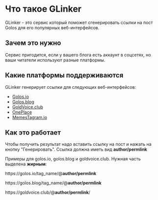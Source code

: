 # Что такое GLinker

GLinker - это сервис который поможет сгенерировать ссылки на пост Golos для
его популярных веб-интерфейсов.

## Зачем это нужно

Сервис пригодится, если у вашего блога есть аккаунт в соцсетях, но ваши читатели
используют разные платформы.

## Какие платформы поддерживаются

GLinker генерирует ссылки для следующих веб-интерфейсов:

* [Golos.io](https://golos.io/)
* [Golos.blog](https://golos.blog/)
* [GoldVoice.club](https://goldvoice.club/)
* [OnePlace](https://oneplace.media/g/)
* [MemesTagram.io](https://memestagram.io)

## Как это работает

Чтобы получить результат надо вставить ссылку на пост и нажать на кнопку "Генерировать".
Ссылка должна иметь вид **author/permlink**

Примеры для golos.io, golos.blog и goldvoice.club. Нужная часть выделена **жирным**:

https&#58;//golos.io/tag_name/@**author/permlink**

https&#58;//golos.blog/tag_name/@**author/permlink**

https&#58;//goldvoice.club/@**author/permlink**/
